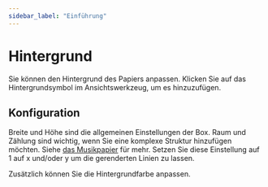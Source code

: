 ```yaml
---
sidebar_label: "Einführung"
---
```


# Hintergrund

Sie können den Hintergrund des Papiers anpassen. Klicken Sie auf das Hintergrundsymbol im Ansichtswerkzeug, um es hinzuzufügen.

## Konfiguration

Breite und Höhe sind die allgemeinen Einstellungen der Box. Raum und Zählung sind wichtig, wenn Sie eine komplexe Struktur hinzufügen möchten. Siehe [das Musikpapier](./music) für mehr. Setzen Sie diese Einstellung auf 1 auf x und/oder y um die gerenderten Linien zu lassen.

Zusätzlich können Sie die Hintergrundfarbe anpassen.
